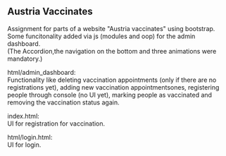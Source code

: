 ## Austria Vaccinates
Assignment for parts of a website "Austria vaccinates" using bootstrap.
Some funcitonality added via js (modules and oop) for the admin dashboard.<br>
(The Accordion,the navigation on the bottom and three animations were mandatory.)

html/admin_dashboard:<br>
Functionality like deleting vaccination appointments (only if there are no registrations yet), adding new vaccination appointmentsones,
registering people through console (no UI yet), marking people as vaccinated and removing the vaccination status again.

index.html:<br>
UI for registration for vaccination.

html/login.html:<br>
UI for login.
